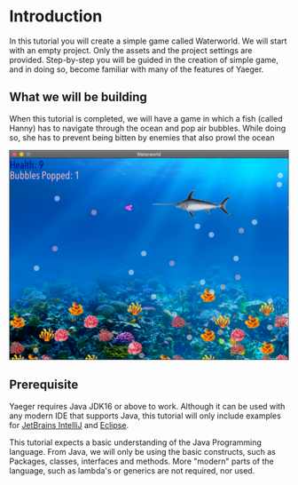 # Introduction

In this tutorial you will create a simple game called Waterworld. We will start
with an empty project. Only the assets and the project settings are provided.
Step-by-step you will be guided in the creation of simple game, and in doing
so, become familiar with many of the features of Yaeger.

## What we will be building

When this tutorial is completed, we will have a game in which a fish (called
Hanny) has to navigate through the ocean and pop air bubbles. While doing so,
she has to prevent being bitten by enemies that also prowl the ocean

![Waterworld](images/game/game.png)

## Prerequisite

Yaeger requires Java JDK16 or above to work. Although it can be used with any
modern IDE that supports Java, this tutorial will only include examples for
[JetBrains IntelliJ](https://www.jetbrains.com/idea/) and
[Eclipse](https://www.eclipse.org/).

This tutorial expects a basic understanding of the Java Programming language.
From Java, we will only be using the basic constructs, such as Packages,
classes, interfaces and methods. More "modern" parts of the language, such
as lambda's or generics are not required, nor used.
